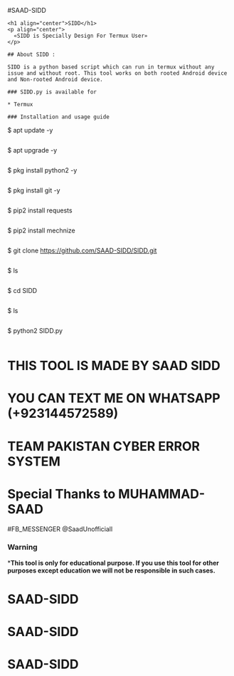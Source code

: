 #SAAD-SIDD
```
<h1 align="center">SIDD</h1>
<p align="center">
  «SIDD is Specially Design For Termux User»
</p>

## About SIDD :

SIDD is a python based script which can run in termux without any issue and without root. This tool works on both rooted Android device and Non-rooted Android device.

### SIDD.py is available for

* Termux

### Installation and usage guide
```
$ apt update -y
```
```
$ apt upgrade -y
```
```
$ pkg install python2 -y
```
```
$ pkg install git -y
```
```
$ pip2 install requests
```
```
$ pip2 install mechnize
```
```
$ git clone https://github.com/SAAD-SIDD/SIDD.git
```
```
$ ls
```
```
$ cd SIDD
```
```
$ ls
```
```
$ python2 SIDD.py
```
```


# THIS TOOL IS MADE BY SAAD SIDD
 # YOU CAN TEXT ME ON WHATSAPP (+923144572589)
 # TEAM PAKISTAN CYBER ERROR SYSTEM
 # Special Thanks to MUHAMMAD-SAAD
#FB_MESSENGER @SaadUnofficiall


     
### Warning

***This tool is only for educational purpose. If you use this tool for other purposes except education we will not be responsible in such cases.**



# SAAD-SIDD
# SAAD-SIDD
# SAAD-SIDD

